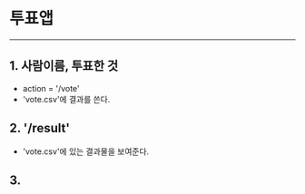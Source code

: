 # 투표앱

---

## 1. 사람이름, 투표한 것
- action = '/vote'
- 'vote.csv'에 결과를 쓴다.
## 2. '/result'
- 'vote.csv'에 있는 결과물을 보여준다.
## 3.
